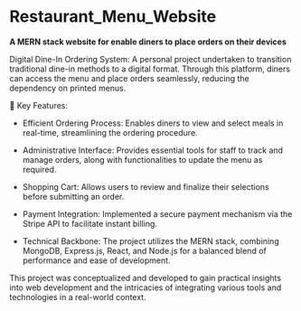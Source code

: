 # Restaurant_Menu_Website
**A MERN stack website for enable diners to place orders on their devices**

Digital Dine-In Ordering System: A personal project undertaken to transition traditional dine-in methods to a digital format. Through this platform, diners can access the menu and place orders seamlessly, reducing the dependency on printed menus.

🔑 Key Features:

- Efficient Ordering Process: Enables diners to view and select meals in real-time, streamlining the ordering procedure.

- Administrative Interface: Provides essential tools for staff to track and manage orders, along with functionalities to update the menu as required.

- Shopping Cart: Allows users to review and finalize their selections before submitting an order.

- Payment Integration: Implemented a secure payment mechanism via the Stripe API to facilitate instant billing.

- Technical Backbone: The project utilizes the MERN stack, combining MongoDB, Express.js, React, and Node.js for a balanced blend of performance and ease of development.

This project was conceptualized and developed to gain practical insights into web development and the intricacies of integrating various tools and technologies in a real-world context.
